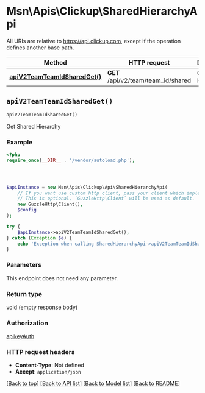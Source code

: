 # Msn\Apis\Clickup\SharedHierarchyApi

All URIs are relative to https://api.clickup.com, except if the operation defines another base path.

| Method | HTTP request | Description |
| ------------- | ------------- | ------------- |
| [**apiV2TeamTeamIdSharedGet()**](SharedHierarchyApi.md#apiV2TeamTeamIdSharedGet) | **GET** /api/v2/team/team_id/shared | Get Shared Hierarchy |


## `apiV2TeamTeamIdSharedGet()`

```php
apiV2TeamTeamIdSharedGet()
```

Get Shared Hierarchy

### Example

```php
<?php
require_once(__DIR__ . '/vendor/autoload.php');




$apiInstance = new Msn\Apis\Clickup\Api\SharedHierarchyApi(
    // If you want use custom http client, pass your client which implements `GuzzleHttp\ClientInterface`.
    // This is optional, `GuzzleHttp\Client` will be used as default.
    new GuzzleHttp\Client(),
    $config
);

try {
    $apiInstance->apiV2TeamTeamIdSharedGet();
} catch (Exception $e) {
    echo 'Exception when calling SharedHierarchyApi->apiV2TeamTeamIdSharedGet: ', $e->getMessage(), PHP_EOL;
}
```

### Parameters

This endpoint does not need any parameter.

### Return type

void (empty response body)

### Authorization

[apikeyAuth](../../README.md#apikeyAuth)

### HTTP request headers

- **Content-Type**: Not defined
- **Accept**: `application/json`

[[Back to top]](#) [[Back to API list]](../../README.md#endpoints)
[[Back to Model list]](../../README.md#models)
[[Back to README]](../../README.md)
